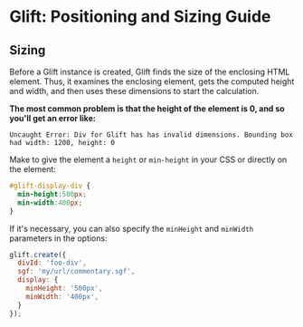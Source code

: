 # Glift: Positioning and Sizing Guide

## Sizing

Before a Glift instance is created, Glift finds the size of the enclosing HTML
element. Thus, it examines the enclosing element, gets the computed height and
width, and then uses these dimensions to start the calculation.

**The most common problem is that the height of the element is 0, and so
you'll get an error like:**

```
Uncaught Error: Div for Glift has has invalid dimensions. Bounding box had width: 1200, height: 0
```

Make to give the element a `height` or `min-height` in your CSS or directly on
the element:

```css
#glift-display-div {
  min-height:500px;
  min-width:400px;
}
```

If it's necessary, you can also specify the `minHeight` and `minWidth`
parameters in the options:

```javascript
glift.create({
  divId: 'foo-div',
  sgf: 'my/url/commentary.sgf',
  display: {
    minHeight: '500px',
    minWidth: '400px',
  }
});
